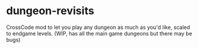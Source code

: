 # dungeon-revisits
CrossCode mod to let you play any dungeon as much as you'd like, scaled to endgame levels. (WIP, has all the main game dungeons but there may be bugs)
